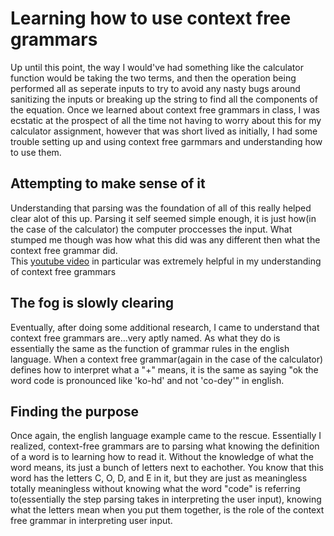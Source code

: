 # Learning how to use context free grammars
Up until this point, the way I would've had something like the calculator function would be taking the two terms, and then the operation being performed all as
seperate inputs to try to avoid any nasty bugs around sanitizing the inputs or breaking up the string to find all the components of the equation.
Once we learned about context free grammars in class, I was ecstatic at the prospect of all the time not having to worry about this for my calculator assignment, however that was short lived
as initially, I had some trouble setting up and using context free garmmars and understanding how to use them.


## Attempting to make sense of it
Understanding that parsing was the foundation of all of this really helped clear alot of this up. Parsing it self seemed simple enough, it is just how(in the case of the calculator)
the computer proccesses the input. What stumped me though was how what this did was any different then what the context free grammar did.  
This [youtube video](https://www.youtube.com/watch?v=vXZ92lYOeIw&ab_channel=MiftaSintaha) in particular was extremely helpful in my understanding of context free grammars

## The fog is slowly clearing
Eventually, after doing some additional research, I came to understand that context free grammars are...very aptly named. As what they do is essentially the same as the function of
grammar rules in the english language. When a context free grammar(again in the case of the calculator) defines how to interpret what a "+" means, it is the same as saying "ok the word
code is pronounced like 'ko-hd' and not 'co-dey'" in english.

## Finding the purpose
Once again, the english language example came to the rescue. Essentially I realized, context-free grammars are to parsing what knowing the definition of a word is to learning how to read it. 
Without the knowledge of what the word means, its just a bunch of letters next to eachother. You know that this word has the letters C, O, D, and E in it, but they are just as 
meaningless totally meaningless without knowing what the word "code" is referring to(essentially the step parsing takes in interpreting the user input), knowing what the letters mean when you
put them together, is the role of the context free grammar in interpreting user input. 
